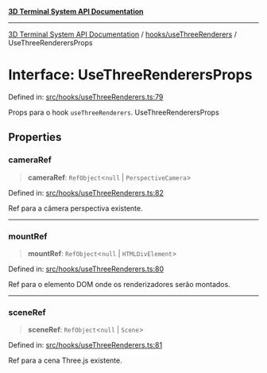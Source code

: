 [**3D Terminal System API Documentation**](../../../README.md)

***

[3D Terminal System API Documentation](../../../README.md) / [hooks/useThreeRenderers](../README.md) / UseThreeRenderersProps

# Interface: UseThreeRenderersProps

Defined in: [src/hooks/useThreeRenderers.ts:79](https://github.com/Dicommunitas/ThreeJS_Terminal_3D/blob/6861c3fedb296b50971bbc544df59a09f35d0238/src/hooks/useThreeRenderers.ts#L79)

Props para o hook `useThreeRenderers`.
 UseThreeRenderersProps

## Properties

### cameraRef

> **cameraRef**: `RefObject`\<`null` \| `PerspectiveCamera`\>

Defined in: [src/hooks/useThreeRenderers.ts:82](https://github.com/Dicommunitas/ThreeJS_Terminal_3D/blob/6861c3fedb296b50971bbc544df59a09f35d0238/src/hooks/useThreeRenderers.ts#L82)

Ref para a câmera perspectiva existente.

***

### mountRef

> **mountRef**: `RefObject`\<`null` \| `HTMLDivElement`\>

Defined in: [src/hooks/useThreeRenderers.ts:80](https://github.com/Dicommunitas/ThreeJS_Terminal_3D/blob/6861c3fedb296b50971bbc544df59a09f35d0238/src/hooks/useThreeRenderers.ts#L80)

Ref para o elemento DOM onde os renderizadores serão montados.

***

### sceneRef

> **sceneRef**: `RefObject`\<`null` \| `Scene`\>

Defined in: [src/hooks/useThreeRenderers.ts:81](https://github.com/Dicommunitas/ThreeJS_Terminal_3D/blob/6861c3fedb296b50971bbc544df59a09f35d0238/src/hooks/useThreeRenderers.ts#L81)

Ref para a cena Three.js existente.
